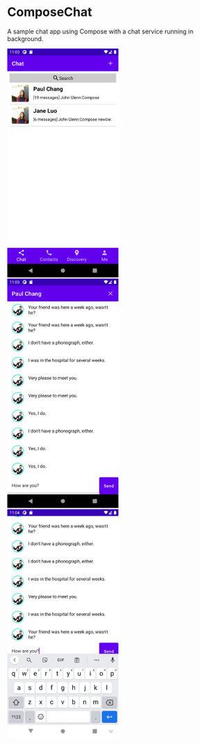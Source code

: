 # ComposeChat
A sample chat app using Compose with a chat service running in background.

<img src="snapshot/screenshot_main.png" alt="Jetpack Compose Samples" width="256" /> <img src="snapshot/screenshot_chat.png" alt="Jetpack Compose Samples" width="256" /> <img src="snapshot/screenshot_input.png" alt="Jetpack Compose Samples" width="256" />
